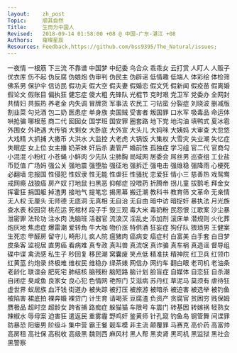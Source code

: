 ```yaml
---
layout:    zh_post
Topic:     顺其自然
Title:     生而为中国人
Revised:   2018-09-14 01:58:00 +08 @ 中国-广东-湛江 +08
Authors:   璀璨星辰
Resources: Feedback,https://github.com/bss9395/The_Natural/issues;
---
```


一夜情  一根筋  下三流  不靠谱  中国梦  中纪委  乌合众  乖乖女  云打赏  人盯人  人贩子  优衣库  伤不起  伪反腐  伪娘炮  伪审判  伪民主  伪辟谣  低情趣  低端人  体彩绘  体检筛  佛系男  保护伞  信访民  假功夫  假大空  假夫妻  假婚恋  假文凭  假新闻  假疫苗  假离婚  假论文  假账目  偏执狂  健忘症  傻大粗  先锋队  光棍节  克时艰  党卫军  党委办  全网封  共情妇  共振热  养老金  内失调  冒牌货  军事法  农民工  刁钻蛮  分裂症  刘晓波  删减版  割韭菜  勾兑酒  包二奶  医患症  单身族  卖国贼  受害者  叛国罪  口水军  吸毒品  命运体  哄抢骗  哪根葱  商二代  囡囡女  国学班  国安罪  圈套路  地下党  地沟油  填鸭式  夏冰雹  外围女  外艳遇  大传销  大剩女  大卧底  大外宣  大头儿  大妈咪  大姨妈  大审查  大忽悠  大戏精  大抓捕  大撒币  大洪水  大监控  大老虎  大锅饭  大集权  大雪灾  失业潮  失忆症  失眠症  女上位  女主播  奶茶妹  奸后杀  妻管严  婚前性  孤独症  学习组  官二代  官商勾  小混混  小粉红  小苍蝇  小鲜肉  少先队  尘肺胸  局域网  居委会  屌丝男  巡查组  工业盐  币贬值  广场妈  强公关  强地震  强堕胎  强征地  强拆迁  强电击  强维稳  强降雨  心梗死  必翻墙  忠报国  性侵犯  性奴隶  性无能  性虐狂  性骚扰  恋爱狂  情小三  慈善热  戏鸳鸯  戒网瘾  战狼癌  房产奴  打地鼠  扫黑恶  抑郁症  投喂药  折腾帝  拐儿童  拔鹅毛  拜金女  挥霍狂  捐国躯  掉渣男  接地气  提笔忘  揭黑幕  搬迁潮  教科书  教育筛  文革命  无亲情  无人权  无厘头  无师德  无底洞  无真相  无自治  无自由  暗中访  暗捉奸  暴执法  月光族  查水表  校园贷  桃花运  死棺材  段子手  毁三观  毒大米  毒奶粉  民怨恨  江歌案  沙尘暴  泄密罪  法轮功  注水肉  洗脑班  活器官  流浪汉  淫乱史  添加剂  滚床单  潜规则  火化葬  炮灰地  焦虑症  爆雷潮  爱转角  牛大咖  物价涨  特供酒  狂妄症  狗仔队  猥琐男  王健案  生死恋  甲醛房  留守儿  畸形儿  疯人院  瘟猪肉  癌病变  癌症村  白富美  白手套  白日梦  皮条客  监视居  直男癌  看病难  真专政  真叫兽  真流氓  真诈骗  真车祸  真造谣  督导组  碟中谍  禽流感  私生子  秒回复  移民潮  窝囊废  笑点低  精准扶  精神院  红卫兵  红领巾  红黄蓝  约炮录  终极难  维权民  维稳办  绿茶婊  网信办  网约车  翻白眼  老司机  老油条  老龄化  联谊会  肥死宅  肺结核  脑残粉  脑短路  脑计划  脸盲症  自媒体  自恋狂  自杀潮  自闭症  臭咸鱼  良家女  良心犯  色情网  艳照门  艾滋病  苏丹红  草泥马  莫须有  虐待狂  虚世界  蚁居族  血汗钱  街道办  被失踪  被打压  被旅游  被暗杀  被迫害  被选举  被钓鱼  被陷害  裙底拍  裸奔婚  裸贷门  计生育  请喝茶  豆腐渣  负资产  贪腐官  贫困穷  贱保姆  赝极品  超时空  超龄女  跨省捕  路痴症  躲猫猫  车限号  车震门  转基因  转嫁祸  轻熟女  辣椒水  辱母案  迫害狂  遣返民  重雾霾  野鸡奸  鉴黄师  针孔窥  钓鱼岛  钢管舞  间谍罪  防暴恐  阳瘘男  阶级斗  集中营  霸王餐  靓车模  非主流  颠覆罪  马赛克  高价药  高富帅  高房租  高社保  高税收  高级黑  魏则西  麻风村  黑人帮  黑卖肾  黑司机  黑监狱  黑社会  黑警察
